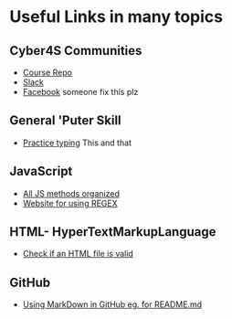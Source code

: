 # Useful Links  in many topics

## Cyber4S Communities
* [Course Repo](https://github.com/suvelocity/f4s-course)
* [Slack](https://app.slack.com/client/T017XTMBHAS/C018AR5SNLU)
* [Facebook]() someone fix this plz


## General 'Puter Skill
* [Practice typing](https://www.keybr.com/)
This and that

## JavaScript
* [All JS methods organized](https://overapi.com/javascript)
* [Website for using REGEX](https://www.rexegg.com/regex-quickstart.html)

## HTML- HyperTextMarkupLanguage
* [Check if an HTML file is valid](https://validator.w3.org/#validate_by_input)

## GitHub
* [Using MarkDown in GitHub eg. for README.md ](https://guides.github.com/features/mastering-markdown/)
